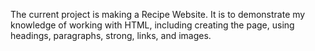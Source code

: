 The current project is making a Recipe Website. It is to demonstrate my knowledge of working with HTML, including creating the page, using headings, paragraphs, strong, links, and images.
